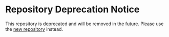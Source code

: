 # Repository Deprecation Notice
This repository is deprecated and will be removed in the future. Please use the [new repository](https://github.com/LAB-TOUR-SH/dvm) instead.